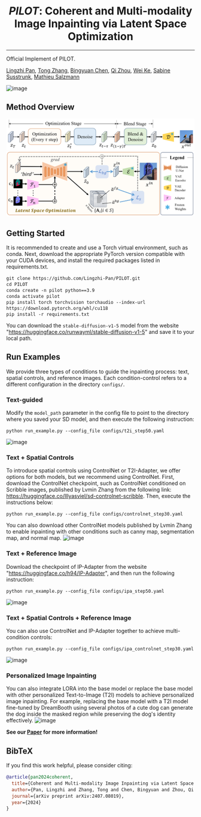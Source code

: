 # <div align="center"> <i>PILOT</i>: Coherent and Multi-modality Image Inpainting via Latent Space Optimization </div>

<!--
<div align="center">

  <a href="https://pilot-page.github.io"><img src="https://img.shields.io/static/v1?label=Project%20Page&message=GitHub&color=blue&logo=github"></a> &ensp;
  <a href="https://arxiv.org/abs/2407.08019"><img src="https://img.shields.io/static/v1?label=ArXiv&message=2407.08019&color=B31B1B&logo=arxiv"></a> &ensp;
  
  <br><img src="https://github.com/Lingzhi-Pan/PILOT/blob/main/assets/xjtu.png" height=50> &nbsp;&nbsp;&nbsp;&nbsp;&nbsp;&nbsp;&nbsp;&nbsp;&nbsp;&nbsp;&nbsp;
  <img src="https://github.com/Lingzhi-Pan/PILOT/blob/main/assets/epfl.png" height=50>
 
</div>
-->

---


Official Implement of PILOT.

[Lingzhi Pan](https://github.com/Lingzhi-Pan), [Tong Zhang](https://people.epfl.ch/tong.zhang?lang=en), [Bingyuan Chen](https://github.com/Alex-Lord), [Qi Zhou](https://github.com/zaqai), [Wei Ke](https://gr.xjtu.edu.cn/en/web/wei.ke), [Sabine Susstrunk](https://people.epfl.ch/sabine.susstrunk), [Mathieu Salzmann](https://people.epfl.ch/mathieu.salzmann)

<!--
**Code will be coming in two weeks! （before 7.28）**

Abstract: With the advancements in denoising diffusion probabilistic models (DDPMs), image inpainting has undergone a significant evolution, transitioning from filling information based on nearby regions to generating content conditioned on various factors such as text, exemplar images, sketches, etc. However, existing methods often necessitate fine-tuning of the model or concatenation of latent vectors, leading to drawbacks such as generation failure due to overfitting and inconsistent foreground generation. In this paper, we argue that the current large models are powerful enough to generate realistic images without further tuning. Hence, we introduce PILOT (in**P**ainting v**I**a **L**atent **O**p**T**imization), an optimization approach grounded on a novel semantic centralization and background loss to identify latent spaces capable of generating inpainted regions that exhibit high fidelity to user-provided prompts while maintaining coherence with the background region. Crucially, our method seamlessly integrates with any pre-trained model, including ControlNet and DreamBooth, making it suitable for deployment in multi-modal editing tools. Our qualitative and quantitative evaluations demonstrate that our method outperforms existing approaches by generating more coherent, diverse, and faithful inpainted regions to the provided prompts. Our project webpage: https://pilot-page.github.io.
-->


![image](https://github.com/Lingzhi-Pan/PILOT/blob/main/assets/teaser.jpg)


## Method Overview

![image](https://github.com/Lingzhi-Pan/PILOT/blob/main/assets/framework_a.png)
![image](https://github.com/Lingzhi-Pan/PILOT/blob/main/assets/framework_b.png)




## Getting Started
It is recommended to create and use a Torch virtual environment, such as conda. Next, download the appropriate PyTorch version compatible with your CUDA devices, and install the required packages listed in requirements.txt.
```
git clone https://github.com/Lingzhi-Pan/PILOT.git
cd PILOT
conda create -n pilot python==3.9
conda activate pilot
pip install torch torchvision torchaudio --index-url https://download.pytorch.org/whl/cu118
pip install -r requirements.txt
```
You can download the `stable-diffusion-v1-5` model from the website "https://huggingface.co/runwayml/stable-diffusion-v1-5" and save it to your local path.

## Run Examples
We provide three types of conditions to guide the inpainting process: text, spatial controls, and reference images. Each condition-control refers to a different configuration in the directory `configs/`.

### Text-guided
Modify the `model_path` parameter in the config file to point to the directory where you saved your SD model, and then execute the following instruction:
```
python run_example.py --config_file configs/t2i_step50.yaml
```
![image](https://github.com/Lingzhi-Pan/PILOT/blob/main/assets/text_add.png)

### Text + Spatial Controls
To introduce spatial controls using ControlNet or T2I-Adapter, we offer options for both models, but we recommend using ControlNet. First, download the ControlNet checkpoint, such as ControlNet conditioned on Scribble images, published by Lvmin Zhang from the following link: https://huggingface.co/lllyasviel/sd-controlnet-scribble. Then, execute the instructions below:
```
python run_example.py --config_file configs/controlnet_step30.yaml
```
You can also download other ControlNet models published by Lvmin Zhang to enable inpainting with other conditions such as canny map, segmentation map, and normal map.
![image](https://github.com/Lingzhi-Pan/PILOT/blob/main/assets/controlNet_results.png)

### Text + Reference Image
Download the checkpoint of IP-Adapter from the website "https://huggingface.co/h94/IP-Adapter", and then run the following instruction:
```
python run_example.py --config_file configs/ipa_step50.yaml
```
![image](https://github.com/Lingzhi-Pan/PILOT/blob/main/assets/ip_adapter_a.png)

### Text + Spatial Controls + Reference Image
You can also use ControlNet and IP-Adapter together to achieve multi-condition controls:
```
python run_example.py --config_file configs/ipa_controlnet_step30.yaml
```
![image](https://github.com/Lingzhi-Pan/PILOT/blob/main/assets/ip_adapter_b.png)


### Personalized Image Inpainting
You can also integrate LORA into the base model or replace the base model with other personalized Text-to-Image (T2I) models to achieve personalized image inpainting. For example, replacing the base model with a T2I model fine-tuned by DreamBooth using several photos of a cute dog can generate the dog inside the masked region while preserving the dog's identity effectively.
![image](https://github.com/Lingzhi-Pan/PILOT/blob/main/assets/subject.png)


**See our [Paper](https://arxiv.org/abs/2407.08019) for more information!**
## BibTeX
If you find this work helpful, please consider citing:
```bibtex
@article{pan2024coherent,
  title={Coherent and Multi-modality Image Inpainting via Latent Space Optimization},
  author={Pan, Lingzhi and Zhang, Tong and Chen, Bingyuan and Zhou, Qi and Ke, Wei and S{\"u}sstrunk, Sabine and Salzmann, Mathieu},
  journal={arXiv preprint arXiv:2407.08019},
  year={2024}
}
```



